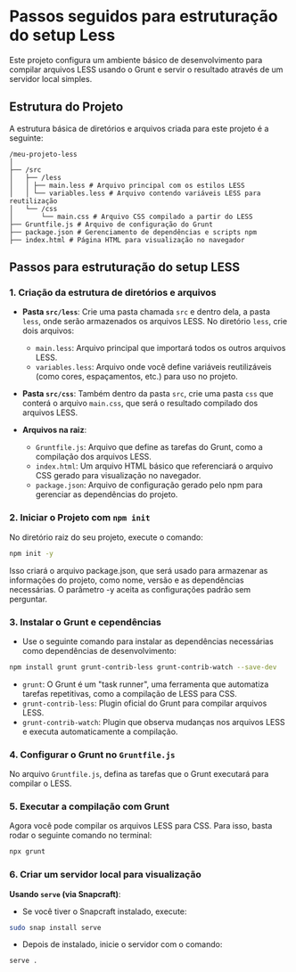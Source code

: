 # Passos seguidos para estruturação do setup Less 

Este projeto configura um ambiente básico de desenvolvimento para compilar arquivos LESS usando o Grunt e servir o resultado através de um servidor local simples.

## Estrutura do Projeto

A estrutura básica de diretórios e arquivos criada para este projeto é a seguinte:
```
/meu-projeto-less 
│ 
├── /src 
│   ├── /less 
│   │ ├── main.less # Arquivo principal com os estilos LESS 
│   │ └── variables.less # Arquivo contendo variáveis LESS para reutilização 
│   └── /css 
│       └── main.css # Arquivo CSS compilado a partir do LESS 
├── Gruntfile.js # Arquivo de configuração do Grunt 
├── package.json # Gerenciamento de dependências e scripts npm 
├── index.html # Página HTML para visualização no navegador 
```

## Passos para estruturação do setup LESS

### 1. Criação da estrutura de diretórios e arquivos

- **Pasta `src/less`**: 
  Crie uma pasta chamada `src` e dentro dela, a pasta `less`, onde serão armazenados os arquivos LESS. No diretório `less`, crie dois arquivos:
  - `main.less`: Arquivo principal que importará todos os outros arquivos LESS.
  - `variables.less`: Arquivo onde você define variáveis reutilizáveis (como cores, espaçamentos, etc.) para uso no projeto.

- **Pasta `src/css`**: 
  Também dentro da pasta `src`, crie uma pasta `css` que conterá o arquivo `main.css`, que será o resultado compilado dos arquivos LESS.

- **Arquivos na raiz**:
  - `Gruntfile.js`: Arquivo que define as tarefas do Grunt, como a compilação dos arquivos LESS.
  - `index.html`: Um arquivo HTML básico que referenciará o arquivo CSS gerado para visualização no navegador.
  - `package.json`: Arquivo de configuração gerado pelo npm para gerenciar as dependências do projeto.

### 2. Iniciar o Projeto com `npm init`

No diretório raiz do seu projeto, execute o comando:

```bash
npm init -y 
```
Isso criará o arquivo package.json, que será usado para armazenar as informações do projeto, como nome, versão e as dependências necessárias. O parâmetro -y aceita as configurações padrão sem perguntar.

### 3. Instalar o Grunt e cependências
- Use o seguinte comando para instalar as dependências necessárias como dependências de desenvolvimento:
```bash
npm install grunt grunt-contrib-less grunt-contrib-watch --save-dev
```
- `grunt`: O Grunt é um "task runner", uma ferramenta que automatiza tarefas repetitivas, como a compilação de LESS para CSS.
- `grunt-contrib-less`: Plugin oficial do Grunt para compilar arquivos LESS.
- `grunt-contrib-watch`: Plugin que observa mudanças nos arquivos LESS e executa automaticamente a compilação.

### 4. Configurar o Grunt no `Gruntfile.js`
No arquivo `Gruntfile.js`, defina as tarefas que o Grunt executará para compilar o LESS.

### 5. Executar a compilação com Grunt
Agora você pode compilar os arquivos LESS para CSS. Para isso, basta rodar o seguinte comando no terminal:
```bash
npx grunt
```
### 6. Criar um servidor local para visualização
**Usando `serve` (via Snapcraft)**:
- Se você tiver o Snapcraft instalado, execute:
```bash
sudo snap install serve
```
- Depois de instalado, inicie o servidor com o comando:
```bash
serve .
```
